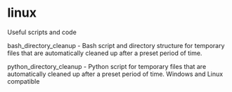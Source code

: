 # linux
Useful scripts and code

bash_directory_cleanup - Bash script and directory structure for temporary files that are automatically cleaned up after a preset period of time.

python_directory_cleanup - Python script for temporary files that are automatically cleaned up after a preset period of time.
Windows and Linux compatible
